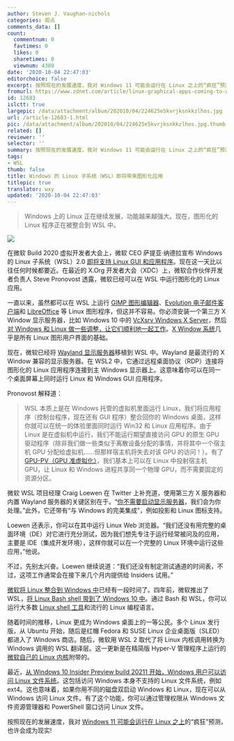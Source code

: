 ```yaml
---
author: Steven J. Vaughan-nichols
categories: 观点
comments_data: []
count:
  commentnum: 0
  favtimes: 0
  likes: 0
  sharetimes: 0
  viewnum: 4389
date: '2020-10-04 22:47:03'
editorchoice: false
excerpt: 按照现在的发展速度，我对 Windows 11 可能会运行在 Linux 之上的“疯狂”预测，也许会成为现实! 
fromurl: https://www.zdnet.com/article/linux-graphical-apps-coming-to-windows-subsystem-for-linux/
id: 12683
islctt: true
largepic: /data/attachment/album/202010/04/224625e5kvrjksnkkzlhos.jpg
url: /article-12683-1.html
pic: /data/attachment/album/202010/04/224625e5kvrjksnkkzlhos.jpg.thumb.jpg
related: []
reviewer: ''
selector: ''
summary: 按照现在的发展速度，我对 Windows 11 可能会运行在 Linux 之上的“疯狂”预测，也许会成为现实! 
tags:
- WSL
thumb: false
title: Windows 的 Linux 子系统（WSL）即将带来图形化应用
titlepic: true
translator: wxy
updated: '2020-10-04 22:47:03'
---
```



> 
> Windows 上的 Linux 正在继续发展，功能越来越强大。现在，图形化的 Linux 程序正在被整合到 WSL 中。
> 
> 
> 


![](/data/attachment/album/202010/04/224625e5kvrjksnkkzlhos.jpg)


在微软 Build 2020 虚拟开发者大会上，微软 CEO 萨提亚·纳德拉宣布 Windows 的 Linux 子系统（WSL）2.0 [即将支持 Linux GUI 和应用程序](https://www.zdnet.com/article/microsoft-linux-gui-apps-coming-to-windows-10-wsl-along-with-gpu-access/)。现在这一天比以往任何时候都要近。在最近的 X.Org 开发者大会（XDC）上，微软合作伙伴开发者负责人 Steve Pronovost 透露，微软已经可以在 WSL 中运行图形化的 Linux 应用。


一直以来，虽然都可以在 WSL 上运行 [GIMP 图形编辑器](https://www.gimp.org/)、[Evolution 电子邮件客户端](https://wiki.gnome.org/Apps/Evolution)和 [LibreOffice](https://www.libreoffice.org/) 等 Linux 图形程序，但这并不容易。你必须安装一个第三方 X Window 显示服务器，比如 Windows 10 中的 [VcXsrv Windows X Server](https://sourceforge.net/projects/vcxsrv/)，然后[对 Windows 和 Linux 做一些调整，让它们顺利地一起工作](https://techcommunity.microsoft.com/t5/windows-dev-appconsult/running-wsl-gui-apps-on-windows-10/ba-p/1493242)。[X Window 系统](http://www.opengroup.org/tech/desktop/x-window-system/)几乎是所有 Linux 图形用户界面的基础。


现在，微软已经将 [Wayland 显示服务器](https://www.linux-magazine.com/Online/Features/Is-Wayland-the-New-X)移植到 WSL 中。Wayland 是最流行的 X Window 兼容的显示服务器。在 WSL2 中，它通过远程桌面协议（RDP）连接将图形化的 Linux 应用程序连接到主 Windows 显示器上。这意味着你可以在同一个桌面屏幕上同时运行 Linux 和 Windows GUI 应用程序。


Pronovost 解释道：



> 
> WSL 本质上是在 Windows 托管的虚拟机里面运行 Linux，我们将应用程序（控制台程序，现在还有 GUI 程序）整合回你的 Windows 桌面，这样你就可以在统一的体验里面同时运行 Win32 和 Linux 应用程序。由于 Linux 是在虚拟机中运行，我们不能运行期望直接访问 GPU 的原生 GPU 驱动程序（除非我们做一些类似于离散设备分配的事情，并将其中一个宿主机 GPU 分配给虚拟机......但那样宿主机将失去对该 GPU 的访问！）。有了[GPU-PV（GPU 准虚拟化）](https://petri.com/microsoft-announces-gpu-hardware-acceleration-and-gui-app-support-for-wsl-2-at-build-2020)，我们基本上可以在 Linux 中投射宿主机 GPU，让 Linux 和 Windows 进程共享同一个物理 GPU，而不需要固定的资源分区。
> 
> 
> 


微软 WSL 项目经理 Craig Loewen 在 Twitter 上补充道，使用第三方 X 服务器和内置 Wayland 服务器的关键区别在于。“[你不需要启动显示服务器](https://twitter.com/craigaloewen/status/1308452901266751488)，我们会为你处理。”此外，它还带有“与 Windows 的完美集成”，例如投影和 Linux 图标支持。


Loewen 还表示，你可以在其中运行 Linux Web 浏览器。“我们还没有用完整的桌面环境（DE）对它进行充分测试，因为我们想先专注于运行经常被问及的应用，主要是 IDE（集成开发环境），这样你就可以在一个完整的 Linux 环境中运行这些应用，”他说。


不过，先别太兴奋。Loewen 继续说道：“我们还没有制定测试通道的时间表，不过，这项工作通常会在接下来几个月内提供给 Insiders 试用。”


[微软将 Linux 整合到 Windows 中](https://www.zdnet.com/article/2020-will-be-the-year-of-linux-on-the-windows-desktop/)已经有一段时间了。四年前，微软推出了 WSL，[将 Linux Bash shell 带到了 Windows 10 中](https://www.zdnet.com/article/microsoft-to-show-bash-on-linux-running-on-windows-10/)。通过 Bash 和 WSL，你可以运行大多数 [Linux shell 工具](http://blog.dustinkirkland.com/2016/03/ubuntu-on-windows.html)和流行的 Linux 编程语言。


随着时间的推移，Linux 更成为 Windows 桌面上的一等公民。多个 Linux 发行版，从 Ubuntu 开始，随后是红帽 Fedora 和 SUSE Linux 企业桌面版（SLED） 都进入了 Windows 商店。随后，微软用 WSL 2 取代了将 Linux 内核调用转换为 Windows 调用的 WSL 翻译层。这一更新是在精简版 Hyper-V 管理程序上运行的[微软自己的 Linux 内核](https://www.zdnet.com/article/hell-freezing-over-microsoft-releases-its-own-linux-for-windows/)附带的。


最近，[从 Windows 10 Insider Preview build 20211 开始，Windows 用户可以访问 Linux 文件系统](https://devblogs.microsoft.com/commandline/access-linux-filesystems-in-windows-and-wsl-2/)。这包括访问 Windows 本身不支持的 Linux 文件系统，例如 ext4。这也意味着，如果你用不同的磁盘双启动 Windows 和 Linux，现在可以从 Windows 访问 Linux 文件。有了这个功能，你可以通过管理权限从 Windows 文件资源管理器和 PowerShell 窗口访问 Linux 文件。


按照现在的发展速度，我对 [Windows 11 可能会运行在 Linux 之上](https://www.computerworld.com/article/3438856/call-me-crazy-but-windows-11-could-run-on-linux.html)的“疯狂”预测，也许会成为现实!
